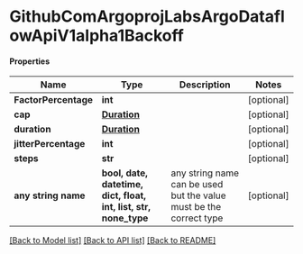 # GithubComArgoprojLabsArgoDataflowApiV1alpha1Backoff

#### Properties
Name | Type | Description | Notes
------------ | ------------- | ------------- | -------------
**FactorPercentage** | **int** |  | [optional] 
**cap** | [**Duration**](Duration.md) |  | [optional] 
**duration** | [**Duration**](Duration.md) |  | [optional] 
**jitterPercentage** | **int** |  | [optional] 
**steps** | **str** |  | [optional] 
**any string name** | **bool, date, datetime, dict, float, int, list, str, none_type** | any string name can be used but the value must be the correct type | [optional]

[[Back to Model list]](../README.md#documentation-for-models) [[Back to API list]](../README.md#documentation-for-api-endpoints) [[Back to README]](../README.md)

